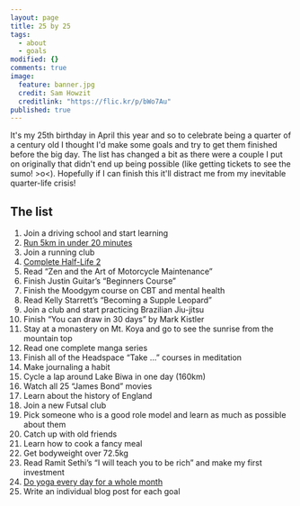 ```yaml
---
layout: page
title: 25 by 25
tags: 
  - about
  - goals
modified: {}
comments: true
image: 
  feature: banner.jpg
  credit: Sam Howzit
  creditlink: "https://flic.kr/p/bWo7Au"
published: true
---
```






It's my 25th birthday in April this year and so to celebrate being a quarter of a century old I thought I'd make some goals and try to get them finished before the big day. The list has changed a bit as there were a couple I put on originally that didn't end up being possible (like getting tickets to see the sumo! >o<). Hopefully if I can finish this it'll distract me from my inevitable quarter-life crisis! 

## The list

1)	 Join a driving school and start learning  
2)	 [Run 5km in under 20 minutes](http://joe-robertson.github.io/5km/)  
3)	 Join a running club  
4)	 [Complete Half-Life 2](http://joe-robertson.github.io/Half-Life-2/)  
5)	 Read “Zen and the Art of Motorcycle Maintenance”  
6)	 Finish Justin Guitar’s “Beginners Course”  
7)	 Finish the Moodgym course on CBT and mental health  
8)	 Read Kelly Starrett’s “Becoming a Supple Leopard”  
9)	 Join a club and start practicing Brazilian Jiu-jitsu  
10)	 Finish “You can draw in 30 days” by Mark Kistler  
11)	 Stay at a monastery on Mt. Koya and go to see the sunrise from the mountain top  
12)	 Read one complete manga series  
13)	 Finish all of the Headspace “Take …” courses in meditation  
14)	 Make journaling a habit  
15)	 Cycle a lap around Lake Biwa in one day (160km)  
16)	 Watch all 25 “James Bond” movies  
17)	 Learn about the history of England  
18)	 Join a new Futsal club  
19)	 Pick someone who is a good role model and learn as much as possible about them  
20)	 Catch up with old friends  
21)	 Learn how to cook a fancy meal  
22)	 Get bodyweight over 72.5kg  
23)	 Read Ramit Sethi’s	“I will teach you to be rich” and make my first investment  
24)	 [Do yoga every day for a whole month](http://joe-robertson.github.io/A-Month-of-Yoga/)  
25)	 Write an individual blog post for each goal
